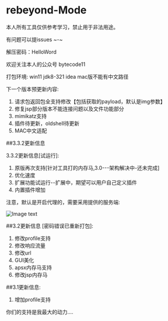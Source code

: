 # rebeyond-Mode

本人所有工具仅供参考学习，禁止用于非法用途。

有问题可以提issues  ~-~ 

解压密码：HelloWord

欢迎关注本人的公众号 bytecode11

打包环境: win11 jdk8-321 idea
mac版不能有中文路径

下一个版本预更新内容:
1. 请求包返回包全支持修改【包括获取的payload，默认是img参数】
2. 修复jsp部分版本不能连接问题以及文件功能部分
3. mimikatz支持
4. 插件待更新，oldshell待更新
5. MAC中文适配


##3.3.2更新信息

3.3.2更新信息[试运行]:
1. 原版再次支持[针对工具打的内存马,3.0---架构解决中-还未完成]
2. 优化速度
3. 扩展功能试运行--扩展中，期望可以用户自己定义插件
4. 内置插件增加

注意，默认是开启代理的，需要采用提供的服务端:

![Image text](https://github.com/angels520/rebeyond-Mode/blob/main/Snipaste_2022-03-03_20-18-00.png)

##3.2更新信息 [密码错误已重新打包]:

1. 修改profile支持	
2. 修改响应流量
3. 修改url
4. GUI美化
5. apsx内存马支持
6. 修改jsp内存马

##3.1更新信息:
1. 增加profile支持




你们的支持是我最大的动力....

